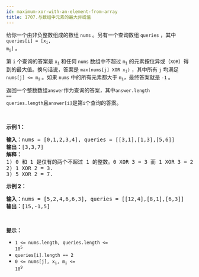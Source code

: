 ```yaml
---
id: maximum-xor-with-an-element-from-array
title: 1707.与数组中元素的最大异或值
---
```

给你一个由非负整数组成的数组 <code>nums</code> 。另有一个查询数组 <code>queries</code> ，其中 <code>queries[i] = [x<sub>i</sub>, m<sub>i</sub>]</code> 。

第 <code>i</code> 个查询的答案是 <code>x<sub>i</sub></code> 和任何 <code>nums</code> 数组中不超过 <code>m<sub>i</sub></code> 的元素按位异或（<code>XOR</code>）得到的最大值。换句话说，答案是 <code>max(nums[j] XOR x<sub>i</sub>)</code> ，其中所有 <code>j</code> 均满足 <code>nums[j] &lt;= m<sub>i</sub></code> 。如果 <code>nums</code> 中的所有元素都大于 <code>m<sub>i</sub></code>，最终答案就是 <code>-1</code> 。

返回一个整数数组<code>answer</code>作为查询的答案，其中<code>answer.length == queries.length</code>且<code>answer[i]</code>是第<code>i</code>个查询的答案。

 

**示例 1：**


<pre><strong>输入：</strong>nums = [0,1,2,3,4], queries = [[3,1],[1,3],[5,6]]<br/><strong>输出：</strong>[3,3,7]<br/><strong>解释：</strong><br/>1) 0 和 1 是仅有的两个不超过 1 的整数。0 XOR 3 = 3 而 1 XOR 3 = 2 。二者中的更大值是 3 。<br/>2) 1 XOR 2 = 3.<br/>3) 5 XOR 2 = 7.<br/></pre>

**示例 2：**


<pre><strong>输入：</strong>nums = [5,2,4,6,6,3], queries = [[12,4],[8,1],[6,3]]<br/><strong>输出：</strong>[15,-1,5]<br/></pre>

 

**提示：**


- <code>1 &lt;= nums.length, queries.length &lt;= 10<sup>5</sup></code>
- <code>queries[i].length == 2</code>
- <code>0 &lt;= nums[j], x<sub>i</sub>, m<sub>i</sub> &lt;= 10<sup>9</sup></code>
